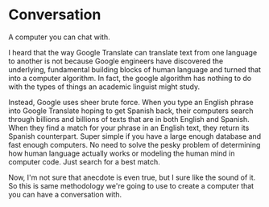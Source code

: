 # Conversation

A computer you can chat with.

I heard that the way Google Translate can translate text from one language to another is not because Google engineers have discovered the underlying, fundamental building blocks of human language and turned that into a computer algorithm. In fact, the google algorithm has nothing to do with the types of things an academic linguist might study. 

Instead, Google uses sheer brute force.  When you type an English phrase into Google Translate hoping to get Spanish back, their computers search through billions and billions of texts that are in both English and Spanish.  When they find a match for your phrase in an English text, they return its Spanish counterpart.  Super simple if you have a large enough database and fast enough computers. No need to solve the pesky problem of determining how human language actually works or modeling the human mind in computer code.  Just search for a best match.

Now, I'm not sure that anecdote is even true, but I sure like the sound of it.  So this is same methodology we're going to use to create a computer that you can have a conversation with.
